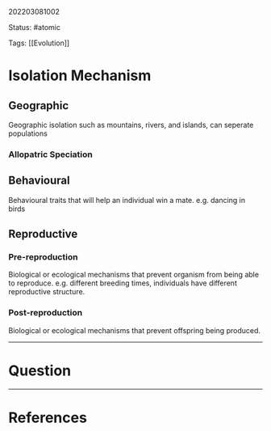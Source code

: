 202203081002

Status: #atomic

Tags: [[Evolution]]

# Isolation Mechanism
## Geographic
Geographic isolation such as mountains, rivers, and islands, can seperate populations
### Allopatric Speciation
## Behavioural
Behavioural traits that will help an individual win a mate. e.g. dancing in birds
## Reproductive
### Pre-reproduction
Biological or ecological mechanisms that prevent organism from being able to reproduce. e.g. different breeding times, individuals have different reproductive structure.
### Post-reproduction
Biological or ecological mechanisms that prevent offspring being produced.

---
# Question


---
# References
